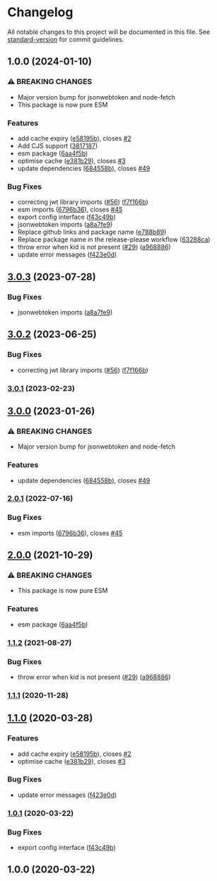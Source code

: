 # Changelog

All notable changes to this project will be documented in this file. See [standard-version](https://github.com/conventional-changelog/standard-version) for commit guidelines.

## 1.0.0 (2024-01-10)


### ⚠ BREAKING CHANGES

* Major version bump for jsonwebtoken and node-fetch
* This package is now pure ESM

### Features

* add cache expiry ([e58195b](https://github.com/modelical/azure-ad-jwt-verifier/commit/e58195bc9e51357f96f88eee6a7331899f0d5369)), closes [#2](https://github.com/modelical/azure-ad-jwt-verifier/issues/2)
* Add CJS support ([3817187](https://github.com/modelical/azure-ad-jwt-verifier/commit/3817187cdfd80e6978b5f1d118e32c971382bc6f))
* esm package ([6aa4f5b](https://github.com/modelical/azure-ad-jwt-verifier/commit/6aa4f5bbd5a0c8b89ab5232a61b83536eedf8105))
* optimise cache ([e381b29](https://github.com/modelical/azure-ad-jwt-verifier/commit/e381b29e39e5630e98516b310eb06500ec436edd)), closes [#3](https://github.com/modelical/azure-ad-jwt-verifier/issues/3)
* update dependencies ([684558b](https://github.com/modelical/azure-ad-jwt-verifier/commit/684558b5bc30994fe871aa677050c546c5295de8)), closes [#49](https://github.com/modelical/azure-ad-jwt-verifier/issues/49)


### Bug Fixes

* correcting jwt library imports ([#56](https://github.com/modelical/azure-ad-jwt-verifier/issues/56)) ([f7f166b](https://github.com/modelical/azure-ad-jwt-verifier/commit/f7f166b43a032abe5be034f052242cade40c9d60))
* esm imports ([6796b36](https://github.com/modelical/azure-ad-jwt-verifier/commit/6796b36bbf3cda905bf18744f7f98bc09b0eafbb)), closes [#45](https://github.com/modelical/azure-ad-jwt-verifier/issues/45)
* export config interface ([f43c49b](https://github.com/modelical/azure-ad-jwt-verifier/commit/f43c49bd9e69eb41a3f0522a7a72b5753c1ee79d))
* jsonwebtoken imports ([a8a7fe9](https://github.com/modelical/azure-ad-jwt-verifier/commit/a8a7fe9b24f85269ee04abe5a6873d462e29a9de))
* Replace github links and package name ([e788b89](https://github.com/modelical/azure-ad-jwt-verifier/commit/e788b894251f8816eb0fc1fbfa632dceda259eaf))
* Replace package name in the release-please workflow ([63288ca](https://github.com/modelical/azure-ad-jwt-verifier/commit/63288ca7beec155d2f93354844129961f04efb11))
* throw error when kid is not present ([#29](https://github.com/modelical/azure-ad-jwt-verifier/issues/29)) ([a968886](https://github.com/modelical/azure-ad-jwt-verifier/commit/a968886a6bc0ae840c1ef6a32928b312e2f9ff46))
* update error messages ([f423e0d](https://github.com/modelical/azure-ad-jwt-verifier/commit/f423e0dc3c6790ab1c214f4e7546ffa14656099d))

## [3.0.3](https://github.com/justinlettau/azure-ad-verify-token/compare/v3.0.2...v3.0.3) (2023-07-28)


### Bug Fixes

* jsonwebtoken imports ([a8a7fe9](https://github.com/justinlettau/azure-ad-verify-token/commit/a8a7fe9b24f85269ee04abe5a6873d462e29a9de))

## [3.0.2](https://github.com/justinlettau/azure-ad-verify-token/compare/v3.0.1...v3.0.2) (2023-06-25)


### Bug Fixes

* correcting jwt library imports ([#56](https://github.com/justinlettau/azure-ad-verify-token/issues/56)) ([f7f166b](https://github.com/justinlettau/azure-ad-verify-token/commit/f7f166b43a032abe5be034f052242cade40c9d60))

### [3.0.1](https://github.com/justinlettau/azure-ad-verify-token/compare/v3.0.0...v3.0.1) (2023-02-23)

## [3.0.0](https://github.com/justinlettau/azure-ad-verify-token/compare/v2.0.1...v3.0.0) (2023-01-26)


### ⚠ BREAKING CHANGES

* Major version bump for jsonwebtoken and node-fetch

### Features

* update dependencies ([684558b](https://github.com/justinlettau/azure-ad-verify-token/commit/684558b5bc30994fe871aa677050c546c5295de8)), closes [#49](https://github.com/justinlettau/azure-ad-verify-token/issues/49)

### [2.0.1](https://github.com/justinlettau/azure-ad-verify-token/compare/v2.0.0...v2.0.1) (2022-07-16)


### Bug Fixes

* esm imports ([6796b36](https://github.com/justinlettau/azure-ad-verify-token/commit/6796b36bbf3cda905bf18744f7f98bc09b0eafbb)), closes [#45](https://github.com/justinlettau/azure-ad-verify-token/issues/45)

## [2.0.0](https://github.com/justinlettau/azure-ad-verify-token/compare/v1.1.2...v2.0.0) (2021-10-29)


### ⚠ BREAKING CHANGES

* This package is now pure ESM

### Features

* esm package ([6aa4f5b](https://github.com/justinlettau/azure-ad-verify-token/commit/6aa4f5bbd5a0c8b89ab5232a61b83536eedf8105))

### [1.1.2](https://github.com/justinlettau/azure-ad-verify-token/compare/v1.1.1...v1.1.2) (2021-08-27)


### Bug Fixes

* throw error when kid is not present ([#29](https://github.com/justinlettau/azure-ad-verify-token/issues/29)) ([a968886](https://github.com/justinlettau/azure-ad-verify-token/commit/a968886a6bc0ae840c1ef6a32928b312e2f9ff46))

### [1.1.1](https://github.com/justinlettau/azure-ad-verify-token/compare/v1.1.0...v1.1.1) (2020-11-28)

## [1.1.0](https://github.com/justinlettau/azure-ad-verify-token/compare/v1.0.1...v1.1.0) (2020-03-28)


### Features

* add cache expiry ([e58195b](https://github.com/justinlettau/azure-ad-verify-token/commit/e58195bc9e51357f96f88eee6a7331899f0d5369)), closes [#2](https://github.com/justinlettau/azure-ad-verify-token/issues/2)
* optimise cache ([e381b29](https://github.com/justinlettau/azure-ad-verify-token/commit/e381b29e39e5630e98516b310eb06500ec436edd)), closes [#3](https://github.com/justinlettau/azure-ad-verify-token/issues/3)


### Bug Fixes

* update error messages ([f423e0d](https://github.com/justinlettau/azure-ad-verify-token/commit/f423e0dc3c6790ab1c214f4e7546ffa14656099d))

### [1.0.1](https://github.com/justinlettau/azure-ad-verify-token/compare/v1.0.0...v1.0.1) (2020-03-22)


### Bug Fixes

* export config interface ([f43c49b](https://github.com/justinlettau/azure-ad-verify-token/commit/f43c49bd9e69eb41a3f0522a7a72b5753c1ee79d))

## 1.0.0 (2020-03-22)

